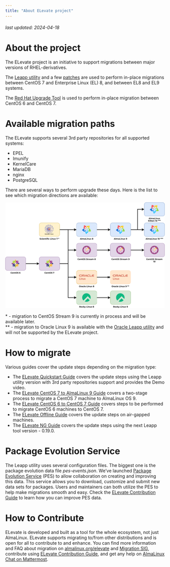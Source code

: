 ```yaml
---
title: "About ELevate project"
---
```


###### last updated: 2024-04-18

# About the project

The ELevate project is an initiative to support migrations between major versions of RHEL-derivatives. 

The [Leapp utility](https://leapp.readthedocs.io) and a few [patches](https://github.com/AlmaLinux/leapp-repository/commits/almalinux) are used to perform in-place migrations between CentOS 7 and Enterprise Linux (EL) 8, and between EL8 and EL9 systems.

The [Red Hat Upgrade Tool](https://github.com/upgrades-migrations/redhat-upgrade-tool.git) is used to perform in-place migration between CentOS 6 and CentOS 7.

# Available migration paths 

The ELevate supports several 3rd party repositories for all supported systems:
* EPEL
* Imunify 
* KernelCare
* MariaDB
* nginx
* PostgreSQL

There are several ways to perform upgrade these days. Here is the list to see which migration directions are available:

![image](/images/ELevate.svg)

\* - migration to CentOS Stream 9 is currently in process and will be available later. <br>
\** - migration to Oracle Linux 9 is available with the [Oracle Leapp utility](https://blogs.oracle.com/linux/post/upgrade-oracle-linux-8-to-oracle-linux-9-using-leapp) and will not be supported by the ELevate project.

# How to migrate

Various guides cover the update steps depending on the migration type:
* The [ELevate Quickstart Guide](/elevate/ELevate-quickstart-guide) covers the update steps using the Leapp utility version with 3rd party repositories support and  provides the Demo video.
* The [ELevate CentOS 7 to AlmaLinux 9 Guide](/elevate/ELevating-CentOS7-to-AlmaLinux-9) covers a two-stage process to migrate a CentOS 7 machine to AlmaLinux OS 9.
* The [ELevate CentOS 6 to CentOS 7 Guide](/elevate/ELevating-CentOS6-to-CentOS7) covers steps to be performed to migrate CentOS 6 machines to CentOS 7.
* The [ELevate Offline Guide](/elevate/ELevate-offline-guide) covers the update steps on air-gapped machines.
* The [ELevate NG Guide](/elevate/ELevate-NG-testing-guide) covers the update steps using the next Leapp tool version - 0.19.0.

# Package Evolution Service

The Leapp utility uses several configuration files. The biggest one is the package evolution data file *pes-events.json*. We’ve launched [Package Evolution Service](https://pes.almalinux.org) (PES) to allow collaboration on creating and improving this data. This service allows you to download, customize and submit new data sets for packages. Users and maintainers can both utilize the PES to help make migrations smooth and easy. Check the [ELevate Contribution Guide](/elevate/Contribution-guide) to learn how you can improve PES data.

# How to Contribute 

ELevate is developed and built as a tool for the whole ecosystem, not just AlmaLinux. ELevate supports migrating to/from other distributions and is open for all to contribute to and enhance. You can find more information and FAQ about migration on [almalinux.org/elevate](https://almalinux.org/elevate) and [Migration SIG](/sigs/Migration), contribute using [ELevate Contribution Guide](/elevate/Contribution-guide), and get any help on [AlmaLinux Chat on Mattermost](https://chat.almalinux.org). 
